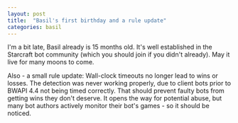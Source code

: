 ```yaml
---
layout: post
title:  "Basil's first birthday and a rule update"
categories: basil
---
```



I'm a bit late, Basil already is 15 months old. It's well established in the Starcraft bot community (which you should join if you didn't already).
May it live for many moons to come.

Also - a small rule update:
Wall-clock timeouts no longer lead to wins or losses. The detection was never working properly, due to client bots prior to BWAPI 4.4 not being timed correctly.
That should prevent faulty bots from getting wins they don't deserve. It opens the way for potential abuse, but many bot authors actively monitor their bot's games - so it should be noticed.